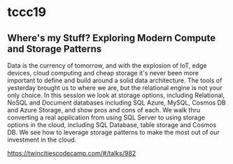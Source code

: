 # tccc19

## Where's my Stuff? Exploring Modern Compute and Storage Patterns

Data is the currency of tomorrow, and with the explosion of IoT, edge devices, cloud computing and cheap storage it's never been more important to define and build around a solid data architecture. The tools of yesterday brought us to where we are, but the relational engine is not your only choice. In this session we look at storage options, including Relational, NoSQL and Document databases including SQL Azure, MySQL, Cosmos DB and Azure Storage, and show pros and cons of each. We walk thru converting a real application from using SQL Server to using storage options in the cloud, including SQL Database, table storage and Cosmos DB. We see how to leverage storage patterns to make the most out of our investment in the cloud.

https://twincitiescodecamp.com/#/talks/982
